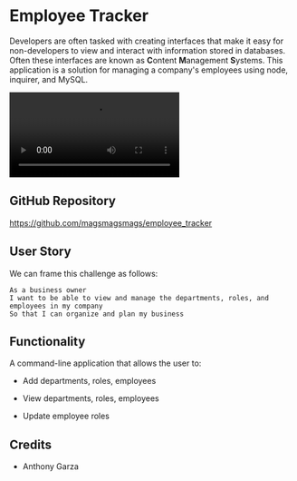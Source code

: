 # Employee Tracker

Developers are often tasked with creating interfaces that make it easy for non-developers to view and interact with information stored in databases. Often these interfaces are known as **C**ontent **M**anagement **S**ystems. This application is a solution for managing a company's employees using node, inquirer, and MySQL.

![Screenshot](/Assets/tracker_video.mp4)


## GitHub Repository

https://github.com/magsmagsmags/employee_tracker

## User Story

We can frame this challenge as follows:

```
As a business owner
I want to be able to view and manage the departments, roles, and employees in my company
So that I can organize and plan my business
```

## Functionality

A command-line application that allows the user to:

* Add departments, roles, employees

* View departments, roles, employees

* Update employee roles



## Credits
* Anthony Garza